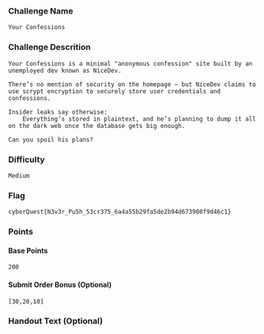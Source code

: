### Challenge Name
```
Your Confessions
```

### Challenge Descrition
```
Your Confessions is a minimal "anonymous confession" site built by an unemployed dev known as NiceDev.

There’s no mention of security on the homepage — but NiceDev claims to use scrypt encryption to securely store user credentials and confessions.

Insider leaks say otherwise:
    Everything’s stored in plaintext, and he’s planning to dump it all on the dark web once the database gets big enough.

Can you spoil his plans?
```

### Difficulty
```
Medium
```

### Flag
```
cyberQuest{N3v3r_Pu5h_53cr375_6a4a55b29fa5de2b94d673908f9d46c1}
```

### Points
#### Base Points
```
200
```

#### Submit Order Bonus (Optional)
```
[30,20,10]
```

### Handout Text (Optional)
```
```
